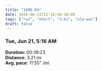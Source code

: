 ```yaml
---
title: "1606.04"
date: 2016-06-21T22:16:50-10:00
tags: ["run", "short", "3-mi", "ala-wai"]
draft: false
---
```


### Tue, Jun 21, 5:16 AM

**Duration:** 00:38:23  
**Distance:** 3.21 mi  
**Avg. pace:** 11'55" /mi